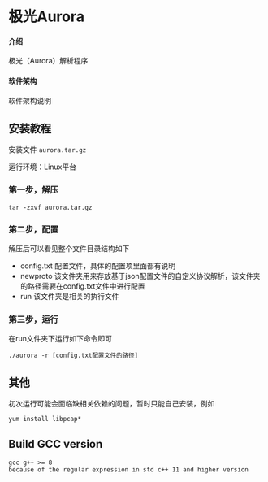 # 极光Aurora

#### 介绍
极光（Aurora）解析程序

#### 软件架构
软件架构说明


## 安装教程

安装文件 `aurora.tar.gz`

运行环境：Linux平台

### 第一步，解压
```
tar -zxvf aurora.tar.gz
```

### 第二步，配置
解压后可以看见整个文件目录结构如下
- config.txt 配置文件，具体的配置项里面都有说明
- newproto 该文件夹用来存放基于json配置文件的自定义协议解析，该文件夹的路径需要在config.txt文件中进行配置
- run 该文件夹是相关的执行文件

### 第三步，运行
在run文件夹下运行如下命令即可
```
./aurora -r [config.txt配置文件的路径]
```

## 其他
初次运行可能会面临缺相关依赖的问题，暂时只能自己安装，例如
```
yum install libpcap*
```

## Build GCC version
```
gcc g++ >= 8 
because of the regular expression in std c++ 11 and higher version